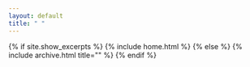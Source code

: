 ```yaml
---
layout: default
title: " "
---
```


{% if site.show_excerpts %}
  {% include home.html %}
{% else %}
  {% include archive.html title="" %}
{% endif %}

